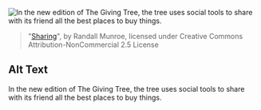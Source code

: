 ![In the new edition of The Giving Tree, the tree uses social tools to share with its friend all the best places to buy things.](https://imgs.xkcd.com/comics/sharing.png)
> "[Sharing](https://xkcd.com/956/)", by Randall Munroe, licensed under Creative Commons Attribution-NonCommercial 2.5 License

## Alt Text
In the new edition of The Giving Tree, the tree uses social tools to share with its friend all the best places to buy things.
